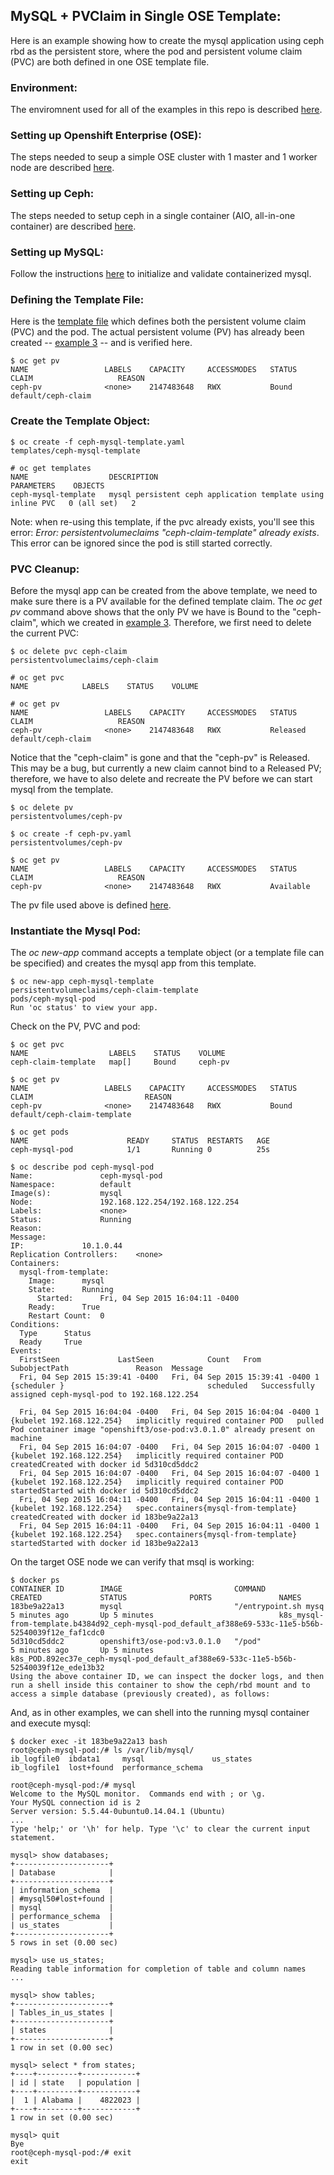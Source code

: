 ## MySQL + PVClaim in Single OSE Template:

Here is an example showing how to create the mysql application using ceph rbd as the persistent store, where the pod and persistent volume claim (PVC) are both defined in one OSE template file.

### Environment:
The enviromnent used for all of the examples in this repo is described [here](../ENV.md).

### Setting up Openshift Enterprise (OSE):
The steps needed to seup a simple OSE cluster with 1 master and 1 worker node are described [here](../OSE.md).

### Setting up Ceph:
The steps needed to setup ceph in a single container (AIO, all-in-one container) are described [here](../CEPH.md).

### Setting up MySQL:
Follow the instructions [here](../MYSQL.md) to initialize and validate containerized mysql.

### Defining the Template File:
Here is the [template file](ceph-mysql-template.yaml) which defines both the persistent volume claim (PVC) and the pod. The actual persistent volume (PV) has already been created -- [example 3](../mysql_ceph_pvc) -- and is verified here.

```
$ oc get pv
NAME                 LABELS    CAPACITY     ACCESSMODES   STATUS    CLAIM                   REASON
ceph-pv              <none>    2147483648   RWX           Bound     default/ceph-claim 
```

### Create the Template Object:

```
$ oc create -f ceph-mysql-template.yaml 
templates/ceph-mysql-template

# oc get templates
NAME                  DESCRIPTION                                                   PARAMETERS    OBJECTS
ceph-mysql-template   mysql persistent ceph application template using inline PVC   0 (all set)   2
```

Note: when re-using this template, if the pvc already exists, you'll see this error: *Error: persistentvolumeclaims "ceph-claim-template" already exists*. This error can be ignored since the pod is still started correctly.

### PVC Cleanup:
Before the mysql app can be created from the above template, we need to make sure there is a PV available for the defined template claim. The *oc get pv* command above shows that the only PV we have is Bound to the "ceph-claim", which we created in [example 3](../mysql_ceph_pvc). Therefore, we first need to delete the current PVC:

```
$ oc delete pvc ceph-claim
persistentvolumeclaims/ceph-claim

# oc get pvc
NAME            LABELS    STATUS    VOLUME

# oc get pv
NAME                 LABELS    CAPACITY     ACCESSMODES   STATUS     CLAIM                   REASON
ceph-pv              <none>    2147483648   RWX           Released   default/ceph-claim 
```

Notice that the "ceph-claim" is gone and that the "ceph-pv" is Released. This may be a bug, but currently a new claim cannot bind to a Released PV; therefore, we have to also delete and recreate the PV before we can start mysql from the template.

```
$ oc delete pv 
persistentvolumes/ceph-pv

$ oc create -f ceph-pv.yaml
persistentvolumes/ceph-pv

$ oc get pv
NAME                 LABELS    CAPACITY     ACCESSMODES   STATUS      CLAIM                   REASON
ceph-pv              <none>    2147483648   RWX           Available                           

```
The pv file used above is defined [here](../mysql_ceph_pvc/ceph-pv.yaml).

### Instantiate the Mysql Pod:
The *oc new-app* command accepts a template object (or a template file can be specified) and creates the mysql app from this template.

```
$ oc new-app ceph-mysql-template
persistentvolumeclaims/ceph-claim-template
pods/ceph-mysql-pod
Run 'oc status' to view your app.
```

Check on the PV, PVC and pod:

```
$ oc get pvc
NAME                  LABELS    STATUS    VOLUME
ceph-claim-template   map[]     Bound     ceph-pv

$ oc get pv
NAME                 LABELS    CAPACITY     ACCESSMODES   STATUS    CLAIM                         REASON
ceph-pv              <none>    2147483648   RWX           Bound     default/ceph-claim-template 

$ oc get pods
NAME                      READY     STATUS  RESTARTS   AGE
ceph-mysql-pod            1/1       Running 0          25s

$ oc describe pod ceph-mysql-pod
Name:				ceph-mysql-pod
Namespace:			default
Image(s):			mysql
Node:				192.168.122.254/192.168.122.254
Labels:				<none>
Status:				Running
Reason:				
Message:			
IP:				10.1.0.44
Replication Controllers:	<none>
Containers:
  mysql-from-template:
    Image:		mysql
    State:		Running
      Started:		Fri, 04 Sep 2015 16:04:11 -0400
    Ready:		True
    Restart Count:	0
Conditions:
  Type		Status
  Ready 	True 
Events:
  FirstSeen				LastSeen			Count	From				SubobjectPath				Reason	Message
  Fri, 04 Sep 2015 15:39:41 -0400	Fri, 04 Sep 2015 15:39:41 -0400	1	{scheduler }								scheduled	Successfully assigned ceph-mysql-pod to 192.168.122.254

  Fri, 04 Sep 2015 16:04:04 -0400	Fri, 04 Sep 2015 16:04:04 -0400	1	{kubelet 192.168.122.254}	implicitly required container POD	pulled	Pod container image "openshift3/ose-pod:v3.0.1.0" already present on machine
  Fri, 04 Sep 2015 16:04:07 -0400	Fri, 04 Sep 2015 16:04:07 -0400	1	{kubelet 192.168.122.254}	implicitly required container POD	createdCreated with docker id 5d310cd5ddc2
  Fri, 04 Sep 2015 16:04:07 -0400	Fri, 04 Sep 2015 16:04:07 -0400	1	{kubelet 192.168.122.254}	implicitly required container POD	startedStarted with docker id 5d310cd5ddc2
  Fri, 04 Sep 2015 16:04:11 -0400	Fri, 04 Sep 2015 16:04:11 -0400	1	{kubelet 192.168.122.254}	spec.containers{mysql-from-template}	createdCreated with docker id 183be9a22a13
  Fri, 04 Sep 2015 16:04:11 -0400	Fri, 04 Sep 2015 16:04:11 -0400	1	{kubelet 192.168.122.254}	spec.containers{mysql-from-template}	startedStarted with docker id 183be9a22a13
```
On the target OSE node we can verify that msql is working:

```
$ docker ps
CONTAINER ID        IMAGE                         COMMAND                CREATED             STATUS              PORTS               NAMES
183be9a22a13        mysql                         "/entrypoint.sh mysq   5 minutes ago       Up 5 minutes                            k8s_mysql-from-template.b4384d92_ceph-mysql-pod_default_af388e69-533c-11e5-b56b-52540039f12e_faf1cdc0   
5d310cd5ddc2        openshift3/ose-pod:v3.0.1.0   "/pod"                 5 minutes ago       Up 5 minutes                            k8s_POD.892ec37e_ceph-mysql-pod_default_af388e69-533c-11e5-b56b-52540039f12e_ede13b32 
Using the above container ID, we can inspect the docker logs, and then run a shell inside this container to show the ceph/rbd mount and to access a simple database (previously created), as follows:
```

And, as in other examples, we can shell into the running mysql container and execute mysql:

```
$ docker exec -it 183be9a22a13 bash
root@ceph-mysql-pod:/# ls /var/lib/mysql/
ib_logfile0  ibdata1     mysql               us_states
ib_logfile1  lost+found  performance_schema

root@ceph-mysql-pod:/# mysql
Welcome to the MySQL monitor.  Commands end with ; or \g.
Your MySQL connection id is 2
Server version: 5.5.44-0ubuntu0.14.04.1 (Ubuntu)
...
Type 'help;' or '\h' for help. Type '\c' to clear the current input statement.

mysql> show databases;
+---------------------+
| Database            |
+---------------------+
| information_schema  |
| #mysql50#lost+found |
| mysql               |
| performance_schema  |
| us_states           |
+---------------------+
5 rows in set (0.00 sec)

mysql> use us_states;
Reading table information for completion of table and column names
...

mysql> show tables;
+---------------------+
| Tables_in_us_states |
+---------------------+
| states              |
+---------------------+
1 row in set (0.00 sec)

mysql> select * from states;
+----+---------+------------+
| id | state   | population |
+----+---------+------------+
|  1 | Alabama |    4822023 |
+----+---------+------------+
1 row in set (0.00 sec)

mysql> quit
Bye
root@ceph-mysql-pod:/# exit
exit
```
